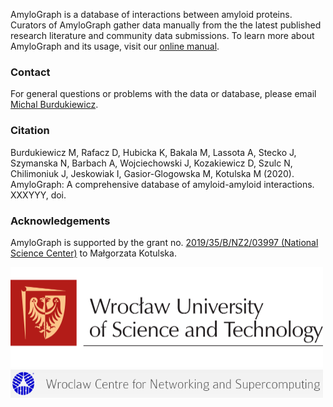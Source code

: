 AmyloGraph is a database of interactions between amyloid proteins. Curators of AmyloGraph gather data manually from the the latest published research literature and community data submissions. To learn more about AmyloGraph and its usage, visit our [online manual](https://kotulskalab.github.io/AmyloGraph/).

### Contact

For general questions or problems with the data or database, please email [Michal Burdukiewicz](mailto:michalburdukiewicz@gmail.com).

### Citation

Burdukiewicz M, Rafacz D, Hubicka K, Bakala M, Lassota A, Stecko J, Szymanska N, Barbach A, Wojciechowski J, Kozakiewicz D, Szulc N, Chilimoniuk J, Jeskowiak I, Gasior-Glogowska M, Kotulska M (2020). AmyloGraph: A comprehensive database of amyloid-amyloid interactions. XXXYYY, doi.

### Acknowledgements

AmyloGraph is supported by the grant no. [2019/35/B/NZ2/03997 (National Science Center)](https://projekty.ncn.gov.pl/index.php?projekt_id=459038) to Małgorzata Kotulska.

<img src="../www/PWr-eng.png" style="width: 500px">

<img src="../www/WCSS.png" style="width: 500px">
